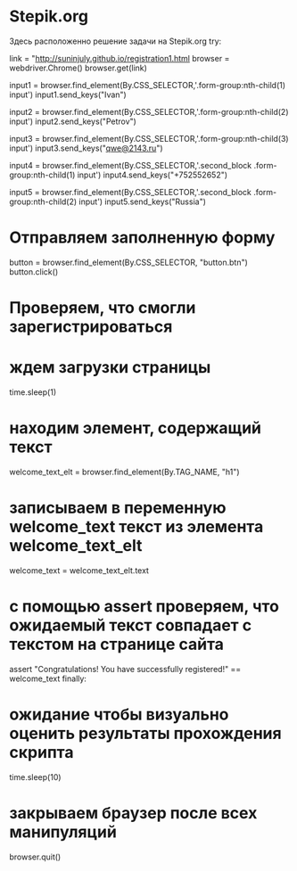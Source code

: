 # Stepik.org
Здесь расположенно решение задачи на Stepik.org
try:

link = "http://suninjuly.github.io/registration1.html
browser = webdriver.Chrome()
browser.get(link)

input1 = browser.find_element(By.CSS_SELECTOR,'.form-group:nth-child(1) input')
input1.send_keys("Ivan")

input2 = browser.find_element(By.CSS_SELECTOR,'.form-group:nth-child(2) input')
input2.send_keys("Petrov")

input3 = browser.find_element(By.CSS_SELECTOR,'.form-group:nth-child(3) input')
input3.send_keys("qwe@2143.ru")

input4 = browser.find_element(By.CSS_SELECTOR,'.second_block .form-group:nth-child(1) input')
input4.send_keys("+752552652")

input5 = browser.find_element(By.CSS_SELECTOR,'.second_block .form-group:nth-child(2) input')
input5.send_keys("Russia")

# Отправляем заполненную форму
button = browser.find_element(By.CSS_SELECTOR, "button.btn")
button.click()

# Проверяем, что смогли зарегистрироваться

# ждем загрузки страницы
time.sleep(1)

# находим элемент, содержащий текст
welcome_text_elt = browser.find_element(By.TAG_NAME, "h1")

# записываем в переменную welcome_text текст из элемента welcome_text_elt
welcome_text = welcome_text_elt.text

# с помощью assert проверяем, что ожидаемый текст совпадает с текстом на странице сайта
assert "Congratulations! You have successfully registered!" == welcome_text
finally:

# ожидание чтобы визуально оценить результаты прохождения скрипта
time.sleep(10)

# закрываем браузер после всех манипуляций
browser.quit()
